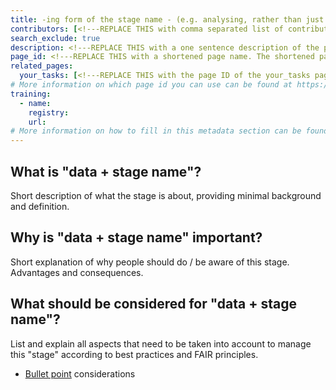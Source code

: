 ```yaml
---
title: -ing form of the stage name - (e.g. analysing, rather than just analyse)
contributors: [<!---REPLACE THIS with comma separated list of contributors--->]
search_exclude: true
description: <!---REPLACE THIS with a one sentence description of the page--->
page_id: <!---REPLACE THIS with a shortened page name. The shortened page name should be in lowercase and separated by underscore(s) if needed. For example, page_id of structural bioinformatics will be struct_bioinfo
related_pages: 
  your_tasks: [<!---REPLACE THIS with the page ID of the your_tasks pages that you want to list here as related pages--->]
# More information on which page id you can use can be found at https://rdmkit.elixir-europe.org/website_overview
training:
  - name:
    registry:
    url:
# More information on how to fill in this metadata section can be found here https://rdmkit.elixir-europe.org/page_metadata
---
```


## What is "data + stage name"? <!-- edit this heading (e.g. what is data analysis?) and write your text below it -->
Short description of what the stage is about, providing minimal background and definition.

## Why is "data + stage name" important? <!-- edit this heading (e.g. why is data analysis important?) and write your text below it -->
Short explanation of why people should do / be aware of this stage. Advantages and consequences.

## What should be considered for "data + stage name"? <!-- edit this heading (e.g. what should be considered for data analysis?) and write your text below it -->
List and explain all aspects that need to be taken into account to manage this "stage" according to best practices and FAIR principles.
* [Bullet point](style_guide#text) considerations
